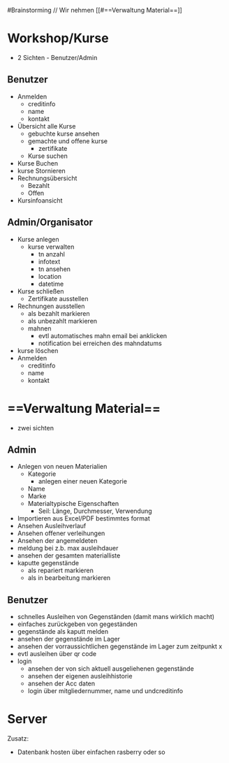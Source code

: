 #Brainstorming
// Wir nehmen [[#==Verwaltung Material==]]
# Workshop/Kurse

- 2 Sichten - Benutzer/Admin
## Benutzer

- Anmelden
	- creditinfo
	- name
	- kontakt
- Übersicht alle Kurse
	- gebuchte kurse ansehen
	- gemachte und offene kurse
		- zertifikate
	- Kurse suchen
- Kurse Buchen
- kurse Stornieren
- Rechnungsübersicht 
	- Bezahlt
	- Offen
- Kursinfoansicht

## Admin/Organisator

- Kurse anlegen
	- kurse verwalten
		- tn anzahl
		- infotext
		- tn ansehen
		- location
		- datetime
- Kurse schließen
	- Zertifikate ausstellen
- Rechnungen ausstellen
	- als bezahlt markieren
	- als unbezahlt markieren
	- mahnen
		- evtl automatisches mahn email bei anklicken
		- notification bei erreichen des mahndatums
- kurse löschen
- Anmelden
	- creditinfo
	- name
	- kontakt
# ==Verwaltung Material==

- zwei sichten

## Admin

- Anlegen von neuen Materialien
	- Kategorie
		- anlegen einer neuen Kategorie
	- Name
	- Marke
	- Materialtypische Eigenschaften
		- Seil: Länge, Durchmesser, Verwendung
- Importieren aus Excel/PDF bestimmtes format
- Ansehen Ausleihverlauf
- Ansehen offener verleihungen
- Ansehen der angemeldeten
- meldung bei z.b. max ausleihdauer
- ansehen der gesamten materialliste
- kaputte gegenstände
	- als repariert markieren
	- als in bearbeitung markieren
## Benutzer

- schnelles Ausleihen von Gegenständen (damit mans wirklich macht)
- einfaches zurückgeben von gegeständen
- gegenstände als kaputt melden
- ansehen der gegenstände im Lager
- ansehen der vorraussichtlichen gegenstände im Lager zum zeitpunkt x
- evtl ausleihen über qr code
- login
	- ansehen der von sich aktuell ausgeliehenen gegenstände
	- ansehen der eigenen ausleihhistorie
	- ansehen der Acc daten
	- login über mitgliedernummer, name und undcreditinfo

# Server
Zusatz:
- Datenbank hosten über einfachen rasberry oder so 